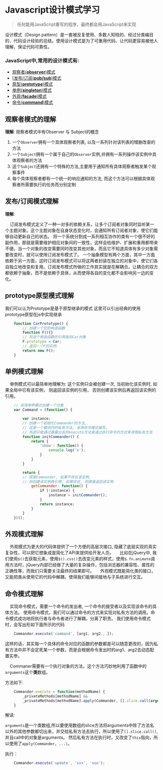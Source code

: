 # Javascript设计模式学习 #

> 任何能用JavaScript重写的程序，最终都会用JavaScript来实现

设计模式（Design pattern）是一套被反复使用、多数人知晓的、经过分类编目的、代码设计经验的总结。使用设计模式是为了可重用代码、让代码更容易被他人理解、保证代码可靠性。

### JavaScript中,常用的设计模式有: ###

- [观察者(**observer**)模式](#observer "观察者模式")
- [[发布/订阅(**pub/sub**)模式](#pubsub "发布/订阅模式")
- [原型(**prototype**)模式](#prototype "原型模式")
- [单例(**singleton**)模式](#singleton "单例模式")
- [外观(**facade**)模式](#facade "外观模式")
- [命令(**command**)模式](#command "命令模式")


### <h2 id="observer">观察者模式的理解</h2> ###

**理解**: 观察者模式中有Observer 与 Subject的概念

1. 一个`Observer`拥有一个具体观察者列表, 以及一系列针对该列表的增删改查的方法
2. 一个`Subject`拥有一个属于自己的`Observer`实例,并拥有一系列操作该实例中具体观察者的方法
3. 这个`Subject`还拥有一个特殊的方法,主要用于通知所有具体观察者触发某个观察事件
4. 每个具体观察者都有一个统一的响应通知的方法, 而这个方法可以根据具体观察者所需要执行的任务而分别定制

### <h2 id="pubsub">发布/订阅模式理解</h2> ###

**理解**: 

&nbsp;&nbsp;&nbsp;&nbsp;订阅发布模式定义了一种一对多的依赖关系，让多个订阅者对象同时监听某一个主题对象。这个主题对象在自身状态变化时，会通知所有订阅者对象，使它们能够自动更新自己的状态。
将一个系统分割成一系列相互协作的类有一个很不好的副作用，那就是需要维护相应对象间的一致性，这样会给维护、扩展和重用都带来不便。当一个对象的改变需要同时改变其他对象，而且它不知道具体有多少对象需要改变时，就可以使用订阅发布模式了。
一个抽象模型有两个方面，其中一方面依赖于另一方面，这时订阅发布模式可以将这两者封装在独立的对象中，使它们各自独立地改变和复用。订阅发布模式所做的工作其实就是在解耦合。让耦合的双方都依赖于抽象，而不是依赖于具体，从而使得各自的变化都不会影响另一边的变化。

### <h2 id="prototype">prototype原型模式理解</h2> ###
我们可以认为Prototype是基于原型继承的模式
这里可以引出经典的使用prototype原型在js中实现继承

```js
    function CarPrototype() {
    	// 创建一个空的构造函数
    	function F(){}
    	// 将这个构造函数的引用指向Car对象
    	F.prototype = Car;
    	// 返回一个F的实例
    	return new F();
    } 
```

### <h2 id="singleton">单例模式理解</h2> ###
&nbsp;&nbsp;&nbsp;&nbsp;单例模式可以最简单地理解为: 这个实例只会被创建一次, 当初始化该实例时, 如果全局中已有该实例， 则返回该实例的引用， 否则创建该实例后再返回该实例的引用。

```js
	// 采用单例模式创建一个对象
	var Command = (function() {

		var instance;
		// 创建一个初始化Commander的方法,
		// 这是一个模块内的私有方法, 采用命令模式编写, 
		// 外部只能通过暴露出去的execute方法来通过执行命令的方式来调用私有方法
		function initCommander() {
			return {
				'show': function() {
					console.log('x');
				}
			}
		}

		return {
    	// 获取Commander, 如果不存在该实例, 
		// 则创建该实例再引用, 如果存在, 则直接返回该实例
			getCommander: function() { 
				if (!instance) {
					instance = initCommander();
				}
				return instance;
			}
		}
	})();
```

### <h2 id="facade">外观模式理解</h2> ###
&nbsp;&nbsp;&nbsp;&nbsp;外观模式为更大的代码体提供了一个方便的高层次接口, 隐藏了底层实现的真实复杂性，可以把它想象成是简化了API来提供给开发人员。
&nbsp;&nbsp;&nbsp;&nbsp;比如在jQuery中, 我们使用`$()`去获取元素，使用`$().css()`去改变元素的样式，使用`$.fn.animate`调用方法时，jQuery内部已经做了大量的复杂操作，包括浏览器的兼容性、属性的正确性等，而我们只需要关注最终的结果即可。
&nbsp;&nbsp;&nbsp;&nbsp;外观模式既能简化类的接口，又能把类从使用它的代码中解耦，使得我们能够间接地与子系统进行交互。

### <h2 id="command">命令模式理解</h2> ###
&nbsp;&nbsp;&nbsp;&nbsp;实现命令模式，需要一个命令的发出者, 一个命令的接受者以及实现该命令的具体方法。
使用命令模式，我们可以通过命令的方式来实现对私有方法的调用。命令模式成功地将执行者与命令者进行了解耦，分离了职责。
我们使用命令模式时，会写出形如下面所示的代码

```js
    Commander.execute('command', [arg1, arg2...]);
```

这样的话，其实每一个具体的命令对应的函数的参数都是可以随意更改的，因为私有方法中并不会定死某一个参数，而是会根据命令发出时的arg1、arg2去动态配置实参。

&nbsp;&nbsp;&nbsp;&nbsp;Commaner需要有一个执行对象的方法，这个方法巧妙地利用了函数中的`arguments`这个**类**数组。

方法如下:

```js
	Commander.execute = function(methodName) {
		_privateMethods[methodName] &&
		_privateMethods[methodName].apply(Commander, [].slice.call(arguments, 1));
	}
```
解读:

`arguments`是一个类数组,所以要使用数组的slice方法将arguments中除了方法名以外的其他参数都切出来，并交给私有方法去执行，所以使用了`[].slice.call()`,并且call中的对象是arguments。
然后私有方法在执行时，又改变了`this`指向，所以使用了`apply(Commander, ...)`。

执行：

```js
	Commander.execute('update', 'xxx', 'ooo');
```